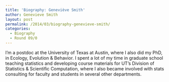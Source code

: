 ```yaml
---
title: 'Biography: Geneviève Smith'
author: Genevieve Smith
layout: post
permalink: /2014/03/biography-genevieve-smith/
categories:
  - Biography
  - Round 09/0
---
```

I&#8217;m a postdoc at the University of Texas at Austin, where I also did my PhD, in Ecology, Evolution & Behavior. I spent a lot of my time in graduate school teaching statistics and developing course materials for UT&#8217;s Division of Statistics & Scientific Computation, where I also became involved with stats consulting for faculty and students in several other departments.
